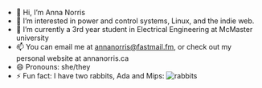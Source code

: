 - 👋 Hi, I’m Anna Norris
- 👀 I’m interested in power and control systems, Linux, and the indie web. 
- 🌱 I’m currently a 3rd year student in Electrical Engineering at McMaster university
- 📫 You can email me at annanorris@fastmail.fm, or check out my personal website at annanorris.ca
- 😄 Pronouns: she/they
- ⚡ Fun fact: I have two rabbits, Ada and Mips:
![rabbits](https://github.com/user-attachments/assets/5cc51820-3a8e-46e2-92f9-60f097f71f5b)



<!---!
anushka-norris/anushka-norris is a ✨ special ✨ repository because its `README.md` (this file) appears on your GitHub profile.
You can click the Preview link to take a look at your changes.
--->
